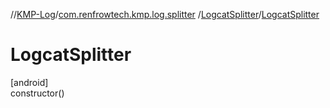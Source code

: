 //[KMP-Log](../../../index.md)/[com.renfrowtech.kmp.log.splitter](../index.md)
/[LogcatSplitter](index.md)/[LogcatSplitter](-logcat-splitter.md)

# LogcatSplitter

[android]\
constructor()
